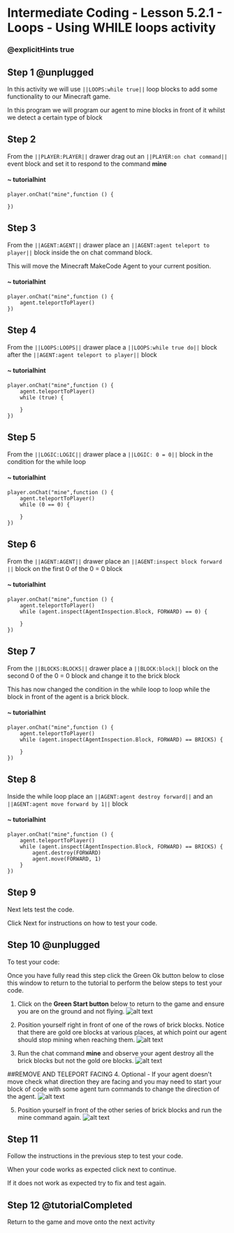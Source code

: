 # Intermediate Coding - Lesson 5.2.1 - Loops - Using WHILE loops activity
### @explicitHints true

## Step 1 @unplugged
In this activity we will use ``||LOOPS:while true||`` loop blocks to add some functionality to our Minecraft game.

In this program we will program our agent to mine blocks in front of it whilst we detect a certain type of block

## Step 2
From the ``||PLAYER:PLAYER||`` drawer drag out an ``||PLAYER:on chat command||`` event block and set it to respond to the command **mine**
#### ~ tutorialhint
```blocks
player.onChat("mine",function () {
 
})

```
## Step 3
From the ``||AGENT:AGENT||`` drawer place an ``||AGENT:agent teleport to player||`` block inside the on chat command block.

This will move the Minecraft MakeCode Agent to your current position.
#### ~ tutorialhint
```blocks 
player.onChat("mine",function () {
	agent.teleportToPlayer()
})

```

## Step 4
From the ``||LOOPS:LOOPS||`` drawer place a ``||LOOPS:while true do||`` block after the ``||AGENT:agent teleport to player||`` block
#### ~ tutorialhint
```blocks 
player.onChat("mine",function () {
	agent.teleportToPlayer()
	while (true) {
    	
    }
})

```

## Step 5
From the ``||LOGIC:LOGIC||`` drawer place a ``||LOGIC: 0 = 0||`` block in the condition for the while loop
#### ~ tutorialhint
```blocks 
player.onChat("mine",function () {
	agent.teleportToPlayer()
	while (0 == 0) {
    	
    }
})

```

## Step 6
From the ``||AGENT:AGENT||`` drawer place an ``||AGENT:inspect block forward ||`` block on the first 0 of the 0 = 0 block
#### ~ tutorialhint
```blocks 
player.onChat("mine",function () {
	agent.teleportToPlayer()
	while (agent.inspect(AgentInspection.Block, FORWARD) == 0) {
    	
    }
})

```

## Step 7
From the ``||BLOCKS:BLOCKS||`` drawer place a ``||BLOCK:block||`` block on the second 0 of the 0 = 0 block and change it to the brick block

This has now changed the condition in the while loop to loop while the block in front of the agent is a brick block.
#### ~ tutorialhint
```blocks 
player.onChat("mine",function () {
	agent.teleportToPlayer()
	while (agent.inspect(AgentInspection.Block, FORWARD) == BRICKS) {
    	
    }
})

```

## Step 8
Inside the while loop place an ``||AGENT:agent destroy forward||`` and an ``||AGENT:agent move forward by 1||`` block
#### ~ tutorialhint
```blocks 
player.onChat("mine",function () {
	agent.teleportToPlayer()
	while (agent.inspect(AgentInspection.Block, FORWARD) == BRICKS) {
        agent.destroy(FORWARD)
        agent.move(FORWARD, 1)    	
    }
})

```

## Step 9
Next lets test the code.

Click Next for instructions on how to test your code.

## Step 10 @unplugged
To test your code:

Once you have fully read this step click the Green Ok button below to close this window to return to the tutorial to perform the below steps to test your code.

1. Click on the **Green Start button** below to return to the game and ensure you are on the ground and not flying.
![alt text](https://intermediate.codingcredentials.com/Lesson2/2.1.1/images/2.jpg?raw=true "Start")


2. Position yourself right in front of one of the rows of brick blocks. 
Notice that there are gold ore blocks at various places, at which point our agent should stop mining when reaching them.
![alt text](https://intermediate.codingcredentials.com/Lesson5/5.2.1/images/1.jpg?raw=true "mine")


3. Run the chat command **mine** and observe your agent destroy all the brick blocks but not the gold ore blocks.
![alt text](https://intermediate.codingcredentials.com/Lesson5/5.2.1/images/2.jpg?raw=true "mine")

##REMOVE AND TELEPORT FACING
4. Optional - If your agent doesn't move check what direction they are facing and you may need to start your block of code with some agent turn commands to change the direction of the agent.
![alt text](https://intermediate.codingcredentials.com/Lesson5/5.2.1/images/3.png?raw=true "mine")


5. Position yourself in front of the other series of brick blocks and run the mine command again.
![alt text](https://intermediate.codingcredentials.com/Lesson5/5.2.1/images/4.jpg?raw=true "mine")

## Step 11
Follow the instructions in the previous step to test your code.

When your code works as expected click next to continue.

If it does not work as expected try to fix and test again.

## Step 12 @tutorialCompleted
Return to the game and move onto the next activity